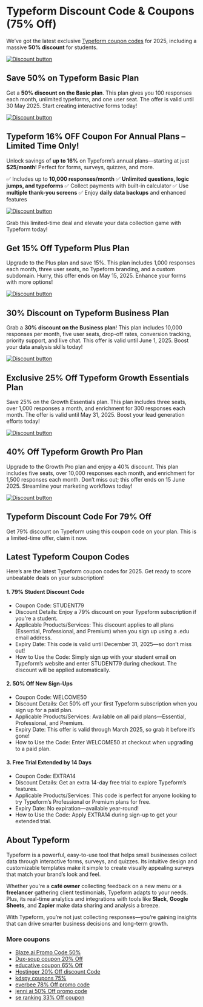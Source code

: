 # Typeform Discount Code & Coupons (75% Off)

We’ve got the latest exclusive [Typeform coupon codes](https://typeform.cello.so/zrGdicGsnbj) for 2025, including a massive **50% discount** for students.

[![Discount button](https://github.com/user-attachments/assets/e609f995-fc90-4899-937a-5460548b27df)](https://typeform.cello.so/zrGdicGsnbj)

## Save 50% on Typeform Basic Plan

Get a **50% discount on the Basic plan**. This plan gives you 100 responses each month, unlimited typeforms, and one user seat. The offer is valid until 30 May 2025. Start creating interactive forms today!

[![Discount button](https://github.com/user-attachments/assets/e609f995-fc90-4899-937a-5460548b27df)](https://typeform.cello.so/zrGdicGsnbj)

## Typeform 16% OFF Coupon For Annual Plans – Limited Time Only!

Unlock savings of **up to 16%** on Typeform’s annual plans—starting at just **$25/month**! Perfect for forms, surveys, quizzes, and more.

✅ Includes up to **10,000 responses/month**
✅ **Unlimited questions, logic jumps, and typeforms**
✅ Collect payments with built-in calculator
✅ Use **multiple thank-you screens**
✅ Enjoy **daily data backups** and enhanced features

[![Discount button](https://github.com/user-attachments/assets/e609f995-fc90-4899-937a-5460548b27df)](https://typeform.cello.so/zrGdicGsnbj)

Grab this limited-time deal and elevate your data collection game with Typeform today!

## Get 15% Off Typeform Plus Plan

Upgrade to the Plus plan and save 15%. This plan includes 1,000 responses each month, three user seats, no Typeform branding, and a custom subdomain. Hurry, this offer ends on May 15, 2025. Enhance your forms with more options!

[![Discount button](https://github.com/user-attachments/assets/e609f995-fc90-4899-937a-5460548b27df)](https://typeform.cello.so/zrGdicGsnbj)

## 30% Discount on Typeform Business Plan

Grab a **30% discount on the Business plan**! This plan includes 10,000 responses per month, five user seats, drop-off rates, conversion tracking, priority support, and live chat. This offer is valid until June 1, 2025. Boost your data analysis skills today!

[![Discount button](https://github.com/user-attachments/assets/e609f995-fc90-4899-937a-5460548b27df)](https://typeform.cello.so/zrGdicGsnbj)

## Exclusive 25% Off Typeform Growth Essentials Plan

Save 25% on the Growth Essentials plan. This plan includes three seats, over 1,000 responses a month, and enrichment for 300 responses each month. The offer is valid until May 31, 2025. Boost your lead generation efforts today!

[![Discount button](https://github.com/user-attachments/assets/e609f995-fc90-4899-937a-5460548b27df)](https://typeform.cello.so/zrGdicGsnbj)

## 40% Off Typeform Growth Pro Plan

Upgrade to the Growth Pro plan and enjoy a 40% discount. This plan includes five seats, over 10,000 responses each month, and enrichment for 1,500 responses each month. Don’t miss out; this offer ends on 15 June 2025. Streamline your marketing workflows today!

[![Discount button](https://github.com/user-attachments/assets/e609f995-fc90-4899-937a-5460548b27df)](https://typeform.cello.so/zrGdicGsnbj)

## Typeform Discount Code For 79% Off

Get 79% discount on Typeform using this coupon code on your plan. This is a limited-time offer, claim it now.

## Latest Typeform Coupon Codes

Here’s are the latest Typeform coupon codes for 2025. Get ready to score unbeatable deals on your subscription!

#### 1. 79% Student Discount Code

* Coupon Code: STUDENT79
* Discount Details: Enjoy a 79% discount on your Typeform subscription if you're a student.
* Applicable Products/Services: This discount applies to all plans (Essential, Professional, and Premium) when you sign up using a .edu email address.
* Expiry Date: This code is valid until December 31, 2025—so don’t miss out!
* How to Use the Code: Simply sign up with your student email on Typeform’s website and enter STUDENT79 during checkout. The discount will be applied automatically.

#### 2. 50% Off New Sign-Ups

* Coupon Code: WELCOME50
* Discount Details: Get 50% off your first Typeform subscription when you sign up for a paid plan.
* Applicable Products/Services: Available on all paid plans—Essential, Professional, and Premium.
* Expiry Date: This offer is valid through March 2025, so grab it before it’s gone!
* How to Use the Code: Enter WELCOME50 at checkout when upgrading to a paid plan.

#### 3. Free Trial Extended by 14 Days

* Coupon Code: EXTRA14
* Discount Details: Get an extra 14-day free trial to explore Typeform’s features.
* Applicable Products/Services: This code is perfect for anyone looking to try Typeform’s Professional or Premium plans for free.
* Expiry Date: No expiration—available year-round!
* How to Use the Code: Apply EXTRA14 during sign-up to get your extended trial.

## About Typeform

Typeform is a powerful, easy-to-use tool that helps small businesses collect data through interactive forms, surveys, and quizzes. Its intuitive design and customizable templates make it simple to create visually appealing surveys that match your brand’s look and feel.

Whether you're a **café owner** collecting feedback on a new menu or a **freelancer** gathering client testimonials, Typeform adapts to your needs. Plus, its real-time analytics and integrations with tools like **Slack**, **Google Sheets**, and **Zapier** make data sharing and analysis a breeze.

With Typeform, you’re not just collecting responses—you’re gaining insights that can drive smarter business decisions and long-term growth.

### More coupons

* [Blaze.ai Promo Code 50%](https://github.com/williamssw/Blaze/)
* [Dux-soup coupon 20% Off](https://github.com/williamssw/Dux/)
* [educative coupon 65% Off](https://github.com/pauld34rf/Educative/)
* [Hostinger 20% Off discount Code](https://github.com/pauld34rf/Hostinger/)
* [kdspy coupons 75%](https://github.com/williamssw/kdspy)
* [everbee 78% Off promo code](https://github.com/williamssw/everbee/)
* [jenni ai 50% Off promo code](https://github.com/SERankingCoupon/Jenni/)
* [se ranking 33% Off coupon](https://github.com/SERankingCoupon/discount/)
